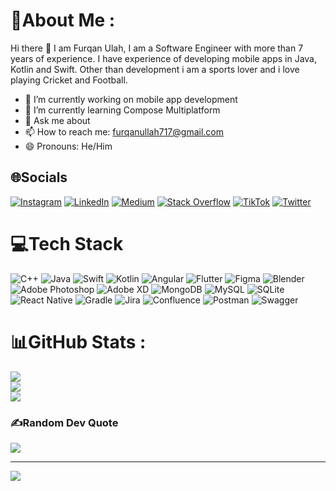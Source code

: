 # 💫About Me :
Hi there 👋
I am Furqan Ulah, I am a Software Engineer with more than 7 years of experience. I have experience of developing mobile apps in Java, Kotlin and Swift. Other than development i am a sports lover and i love playing Cricket and Football.

- 🔭 I’m currently working on mobile app development
- 🌱 I’m currently learning Compose Multiplatform  
- 💬 Ask me about
- 📫 How to reach me: furqanullah717@gmail.com
- 😄 Pronouns: He/Him


## 🌐Socials
[![Instagram](https://img.shields.io/badge/Instagram-%23E4405F.svg?logo=Instagram&logoColor=white)](https://instagram.com/furqanullah717) [![LinkedIn](https://img.shields.io/badge/LinkedIn-%230077B5.svg?logo=linkedin&logoColor=white)](https://linkedin.com/in/furqanullah717) [![Medium](https://img.shields.io/badge/Medium-12100E?logo=medium&logoColor=white)](https://medium.com/@furqanullah717) [![Stack Overflow](https://img.shields.io/badge/-Stackoverflow-FE7A16?logo=stack-overflow&logoColor=white)](https://stackoverflow.com/users/5424626) [![TikTok](https://img.shields.io/badge/TikTok-%23000000.svg?logo=TikTok&logoColor=white)](https://tiktok.com/@furqanullah7175) [![Twitter](https://img.shields.io/badge/Twitter-%231DA1F2.svg?logo=Twitter&logoColor=white)](https://twitter.com/furqanullah717) 

# 💻Tech Stack
![C++](https://img.shields.io/badge/c++-%2300599C.svg?style=for-the-badge&logo=c%2B%2B&logoColor=white) ![Java](https://img.shields.io/badge/java-%23ED8B00.svg?style=for-the-badge&logo=java&logoColor=white) ![Swift](https://img.shields.io/badge/swift-F54A2A?style=for-the-badge&logo=swift&logoColor=white) ![Kotlin](https://img.shields.io/badge/kotlin-%230095D5.svg?style=for-the-badge&logo=kotlin&logoColor=white) ![Angular](https://img.shields.io/badge/angular-%23DD0031.svg?style=for-the-badge&logo=angular&logoColor=white) ![Flutter](https://img.shields.io/badge/Flutter-%2302569B.svg?style=for-the-badge&logo=Flutter&logoColor=white) 	![Figma](https://img.shields.io/badge/figma-%23F24E1E.svg?style=for-the-badge&logo=figma&logoColor=white) ![Blender](https://img.shields.io/badge/blender-%23F5792A.svg?style=for-the-badge&logo=blender&logoColor=white) ![Adobe Photoshop](https://img.shields.io/badge/adobephotoshop-%2331A8FF.svg?style=for-the-badge&logo=adobephotoshop&logoColor=white) ![Adobe XD](https://img.shields.io/badge/Adobe%20XD-470137?style=for-the-badge&logo=Adobe%20XD&logoColor=#FF61F6) ![MongoDB](https://img.shields.io/badge/MongoDB-%234ea94b.svg?style=for-the-badge&logo=mongodb&logoColor=white) ![MySQL](https://img.shields.io/badge/mysql-%2300f.svg?style=for-the-badge&logo=mysql&logoColor=white) ![SQLite](https://img.shields.io/badge/sqlite-%2307405e.svg?style=for-the-badge&logo=sqlite&logoColor=white) ![React Native](https://img.shields.io/badge/react_native-%2320232a.svg?style=for-the-badge&logo=react&logoColor=%2361DAFB) ![Gradle](https://img.shields.io/badge/Gradle-02303A.svg?style=for-the-badge&logo=Gradle&logoColor=white) ![Jira](https://img.shields.io/badge/jira-%230A0FFF.svg?style=for-the-badge&logo=jira&logoColor=white) ![Confluence](https://img.shields.io/badge/confluence-%23172BF4.svg?style=for-the-badge&logo=confluence&logoColor=white) ![Postman](https://img.shields.io/badge/Postman-FF6C37?style=for-the-badge&logo=postman&logoColor=white) ![Swagger](https://img.shields.io/badge/-Swagger-%23Clojure?style=for-the-badge&logo=swagger&logoColor=white)
# 📊GitHub Stats :
![](https://github-readme-stats.vercel.app/api?username=furqanullah717&theme=dark&hide_border=false&include_all_commits=true&count_private=true)<br/>
![](https://github-readme-streak-stats.herokuapp.com/?user=furqanullah717&theme=dark&hide_border=false)<br/>
![](https://github-readme-stats.vercel.app/api/top-langs/?username=furqanullah717&theme=dark&hide_border=false&include_all_commits=true&count_private=true&layout=compact)

### ✍️Random Dev Quote
![](https://quotes-github-readme.vercel.app/api?type=horizontal&theme=radical)

---
[![](https://visitcount.itsvg.in/api?id=furqanullah717&icon=0&color=0)](https://visitcount.itsvg.in)
